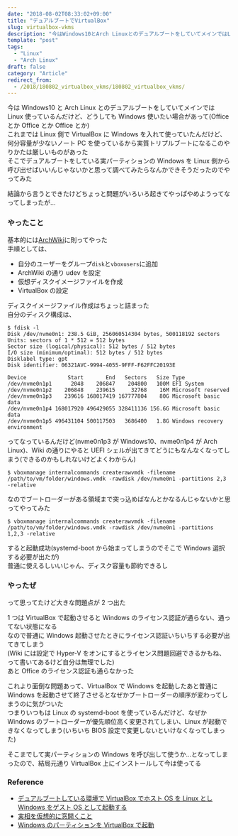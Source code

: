 ```yaml
---
date: "2018-08-02T08:33:02+09:00"
title: "デュアルブートでVirtualBox"
slug: virtualbox-vkms
description: "今はWindows10とArch LinuxとのデュアルブートをしていてメインではLinux使っているんだけど、どうしてもWindows使いたい場合がある"
template: "post"
tags:
  - "Linux"
  - "Arch Linux"
draft: false
category: "Article"
redirect_from:
  - /2018/180802_virtualbox_vkms/180802_virtualbox_vkms/
---
```


今は Windows10 と Arch Linux とのデュアルブートをしていてメインでは Linux 使っているんだけど、どうしても Windows 使いたい場合があって(Office とか Office とか Office とか)  
これまでは Linux 側で VirtualBox に Windows を入れて使っていたんだけど、何分容量が少ないノート PC を使っているから実質トリプルブートになるこのやりかたは厳しいものがあった  
そこでデュアルブートをしている実パーティションの Windows を Linux 側から呼び出せばいいんじゃないかと思って調べてみたらなんかできそうだったのでやってみた

結論から言うとできたけどちょっと問題がいろいろ起きてやっぱやめようってなってしまったが...

### やったこと

基本的には[ArchWiki](https://wiki.archlinux.jp/index.php/VirtualBox/%E3%83%92%E3%83%B3%E3%83%88%E3%81%A8%E3%83%86%E3%82%AF%E3%83%8B%E3%83%83%E3%82%AF#Windows_.E3.81.AE.E3.83.91.E3.83.BC.E3.83.86.E3.82.A3.E3.82.B7.E3.83.A7.E3.83.B3.E3.82.92_VirtualBox_.E3.81.A7.E8.B5.B7.E5.8B.95)に則ってやった  
手順としては、

- 自分のユーザーをグループ`disk`と`vboxusers`に追加
- ArchWiki の通り udev を設定
- 仮想ディスクイメージファイルを作成
- VirtualBox の設定

ディスクイメージファイル作成はちょっと詰まった  
自分のディスク構成は、

```
$ fdisk -l
Disk /dev/nvme0n1: 238.5 GiB, 256060514304 bytes, 500118192 sectors
Units: sectors of 1 * 512 = 512 bytes
Sector size (logical/physical): 512 bytes / 512 bytes
I/O size (minimum/optimal): 512 bytes / 512 bytes
Disklabel type: gpt
Disk identifier: 06321AVC-9994-4055-9FFF-F62FFC20193E

Device             Start       End   Sectors   Size Type
/dev/nvme0n1p1      2048    206847    204800   100M EFI System
/dev/nvme0n1p2    206848    239615     32768    16M Microsoft reserved
/dev/nvme0n1p3    239616 168017419 167777804    80G Microsoft basic data
/dev/nvme0n1p4 168017920 496429055 328411136 156.6G Microsoft basic data
/dev/nvme0n1p5 496431104 500117503   3686400   1.8G Windows recovery environment
```

ってなっているんだけど(nvme0n1p3 が Windows10、nvme0n1p4 が Arch Linux)、Wiki の通りにやると UEFI シェルが出てきてどうにもなんなくなってしまう(できるのかもしれないけどよくわからん)

```
$ vboxmanage internalcommands createrawvmdk -filename /path/to/vm/folder/windows.vmdk -rawdisk /dev/nvme0n1 -partitions 2,3 -relative
```

なのでブートローダーがある領域まで突っ込めばなんとかなるんじゃないかと思ってやってみた

```
$ vboxmanage internalcommands createrawvmdk -filename /path/to/vm/folder/windows.vmdk -rawdisk /dev/nvme0n1 -partitions 1,2,3 -relative
```

すると起動成功(systemd-boot から始まってしまうのでそこで Windows 選択する必要が出たが)  
普通に使えるしいいじゃん、ディスク容量も節約できるし

### やったぜ

って思ってたけど大きな問題点が 2 つ出た

1 つは VirtualBox で起動させると Windows のライセンス認証が通らない、通ってない状態になる  
なので普通に Windows 起動させたときにライセンス認証いちいちする必要が出てきてしまう  
(Wiki には設定で Hyper-V をオンにするとライセンス問題回避できるかもね、って書いてあるけど自分は無理でした)  
あと Office のライセンス認証も通らなかった

これより面倒な問題あって、VirtualBox で Windows を起動したあと普通に Windows を起動させて終了させるとなぜかブートローダーの順序が変わってしまうのに気がついた  
つまりいつもは Linux の systemd-boot を使っているんだけど、なぜか Windows のブートローダーが優先順位高く変更されてしまい、Linux が起動できなくなってしまう(いちいち BIOS 設定で変更しないといけなくなってしまった)

そこまでして実パーティションの Windows を呼び出して使うか...となってしまったので、結局元通り VirtualBox 上にインストールして今は使ってる

### Reference

- [デュアルブートしている環境で VirtualBox でホスト OS を Linux とし Windows をゲスト OS として起動する](https://www.ncaq.net/2018/01/31/17/12/33/)
- [実相を仮想的に窓開くこと](https://medium.com/@matsu_hiroshi/%E5%AE%9F%E7%9B%B8%E3%82%92%E4%BB%AE%E6%83%B3%E7%9A%84%E3%81%AB%E7%AA%93%E9%96%8B%E3%81%8F%E3%81%93%E3%81%A8-e37ae0c61ebf)
- [Windows のパーティションを VirtualBox で起動](https://wiki.archlinux.jp/index.php/VirtualBox/%E3%83%92%E3%83%B3%E3%83%88%E3%81%A8%E3%83%86%E3%82%AF%E3%83%8B%E3%83%83%E3%82%AF#Windows_.E3.81.AE.E3.83.91.E3.83.BC.E3.83.86.E3.82.A3.E3.82.B7.E3.83.A7.E3.83.B3.E3.82.92_VirtualBox_.E3.81.A7.E8.B5.B7.E5.8B.95)
